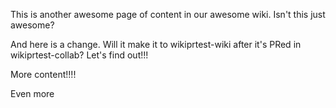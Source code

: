 This is another awesome page of content in our awesome wiki. Isn't this just awesome?

And here is a change. Will it make it to wikiprtest-wiki after it's PRed in
wikiprtest-collab? Let's find out!!!

More content!!!!

Even more
